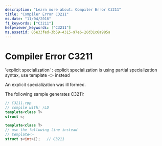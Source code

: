 ```yaml
---
description: "Learn more about: Compiler Error C3211"
title: "Compiler Error C3211"
ms.date: "11/04/2016"
f1_keywords: ["C3211"]
helpviewer_keywords: ["C3211"]
ms.assetid: 85e33fed-3b59-4315-97e6-20d31c6a985a
---
```

# Compiler Error C3211

'explicit specialization' : explicit specialization is using partial specialization syntax, use template <> instead

An explicit specialization was ill formed.

The following sample generates C3211:

```cpp
// C3211.cpp
// compile with: /LD
template<class T>
struct s;

template<class T>
// use the following line instead
// template<>
struct s<int>{};   // C3211
```
